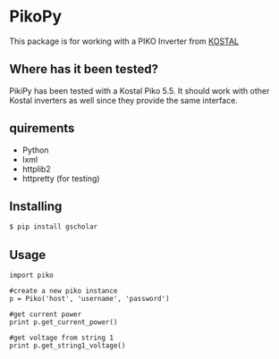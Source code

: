 # PikoPy
This package is for working with a PIKO Inverter from [KOSTAL](http://www.kostal-solar-electric.com/)

## Where has it been tested?
PikiPy has been tested with a Kostal Piko 5.5. It should work with other Kostal inverters as well since they provide the same interface.

## quirements
 * Python
 * lxml
 * httplib2
 * httpretty (for testing)
 
## Installing
```bash
$ pip install gscholar
```

## Usage
    import piko
    
    #create a new piko instance
    p = Piko('host', 'username', 'password')
    
    #get current power 
    print p.get_current_power()
    
    #get voltage from string 1
    print p.get_string1_voltage()

